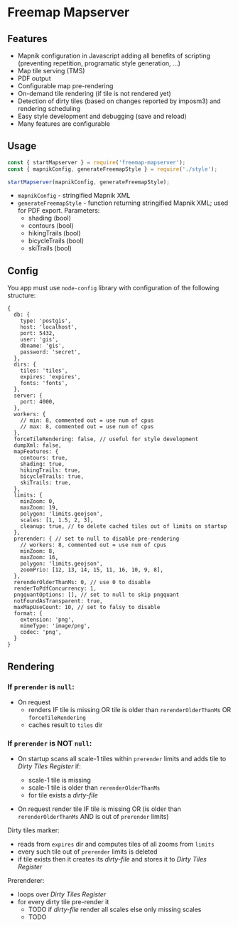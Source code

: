# Freemap Mapserver

## Features

* Mapnik configuration in Javascript adding all benefits of scripting (preventing repetition, programatic style generation, …)
* Map tile serving (TMS)
* PDF output
* Configurable map pre-rendering
* On-demand tile rendering (if tile is not rendered yet)
* Detection of dirty tiles (based on changes reported by imposm3) and rendering scheduling
* Easy style development and debugging (save and reload)
* Many features are configurable

## Usage

```js
const { startMapserver } = require('freemap-mapserver');
const { mapnikConfig, generateFreemapStyle } = require('./style');

startMapserver(mapnikConfig, generateFreemapStyle);
```

* `mapnikConfig` - stringified Mapnik XML
* `generateFreemapStyle` - function returning stringified Mapnik XML; used for PDF export. Parameters:
  * shading (bool)
  * contours (bool)
  * hikingTrails (bool)
  * bicycleTrails (bool)
  * skiTrails (bool)

## Config
You app must use `node-config` library with configuration of the following structure:

```json5
{
  db: {
    type: 'postgis',
    host: 'localhost',
    port: 5432,
    user: 'gis',
    dbname: 'gis',
    password: 'secret',
  },
  dirs: {
    tiles: 'tiles',
    expires: 'expires',
    fonts: 'fonts',
  },
  server: {
    port: 4000,
  },
  workers: {
    // min: 8, commented out = use num of cpus
    // max: 8, commented out = use num of cpus
  },
  forceTileRendering: false, // useful for style development
  dumpXml: false,
  mapFeatures: {
    contours: true,
    shading: true,
    hikingTrails: true,
    bicycleTrails: true,
    skiTrails: true,
  },
  limits: {
    minZoom: 0,
    maxZoom: 19,
    polygon: 'limits.geojson',
    scales: [1, 1.5, 2, 3],
    cleanup: true, // to delete cached tiles out of limits on startup
  },
  prerender: { // set to null to disable pre-rendering
    // workers: 8, commented out = use num of cpus
    minZoom: 8,
    maxZoom: 16,
    polygon: 'limits.geojson',
    zoomPrio: [12, 13, 14, 15, 11, 16, 10, 9, 8],
  },
  rerenderOlderThanMs: 0, // use 0 to disable
  renderToPdfConcurrency: 1,
  pngquantOptions: [], // set to null to skip pngquant
  notFoundAsTransparent: true,
  maxMapUseCount: 10, // set to falsy to disable
  format: {
    extension: 'png',
    mimeType: 'image/png',
    codec: 'png',
  }
}
```

## Rendering

### If `prerender` is `null`:
* On request
  * renders IF tile is missing OR tile is older than `rerenderOlderThanMs` OR `forceTileRendering`
  * caches result to `tiles` dir

### If `prerender` is NOT `null`:

* On startup scans all scale-1 tiles within `prerender` limits and adds tile to _Dirty Tiles Register_ if:
  * scale-1 tile is missing
  * scale-1 tile is older than `rerenderOlderThanMs`
  * for tile exists a _dirty-file_

* On request render tile IF tile is missing OR (is older than `rerenderOlderThanMs` AND is out of `prerender` limits)

Dirty tiles marker:
* reads from `expires` dir and computes tiles of all zooms from `limits`
* every such tile out of `prerender` limits is deleted
* if tile exists then it creates its _dirty-file_ and stores it to _Dirty Tiles Register_

Prerenderer:
* loops over _Dirty Tiles Register_
* for every dirty tile pre-render it
  * TODO if _dirty-file_ render all scales else only missing scales
  * TODO
